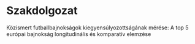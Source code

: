 # Szakdolgozat
Közismert futballbajnokságok kiegyensúlyozottságának mérése: A top 5 európai bajnokság longitudinális és komparatív elemzése
